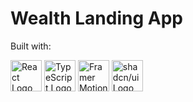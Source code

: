 # Wealth Landing App

Built with:

<img src="https://upload.wikimedia.org/wikipedia/commons/a/a7/React-icon.svg" alt="React Logo" width="50" height="50" />
<img src="https://upload.wikimedia.org/wikipedia/commons/4/4c/Typescript_logo_2020.svg" alt="TypeScript Logo" width="50" height="50" />
<img src="https://framer.com/motion/framer-motion.png" alt="Framer Motion Logo" width="50" height="50" />
<img src="https://github.com/shadcn/ui/raw/main/assets/logo.png" alt="shadcn/ui Logo" width="50" height="50" />

